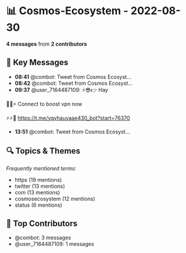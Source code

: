 # 📊 Cosmos-Ecosystem - 2022-08-30
**4 messages** from **2 contributors**

## 💬 Key Messages
- **08:41** @combot: [‌‌‌‌‎⁠](https://twitter.com/CosmosEcosystem/status/1564533617916796929)Tweet from Cosmos Ecosyst...
- **08:42** @combot: [‌‌‌‌‎⁠](https://twitter.com/CosmosEcosystem/status/1564533874096586754)Tweet from Cosmos Ecosyst...
- **09:37** @user_7164487109: ⚡️😎👉 Hay  
 
🤟🔥⚡️ Сonnect to boost vpn now 
 
⚡️⚡️🌟 https://t.me/yqyhauyaae430_bot?start=76370
- **13:51** @combot: [‌‌‌‌‎⁠](https://twitter.com/CosmosEcosystem/status/1564611689307422745)Tweet from Cosmos Ecosyst...

## 🔍 Topics & Themes
*Frequently mentioned terms:*
- https (19 mentions)
- twitter (13 mentions)
- com (13 mentions)
- cosmosecosystem (12 mentions)
- status (6 mentions)

## 👥 Top Contributors
- @combot: 3 messages
- @user_7164487109: 1 messages